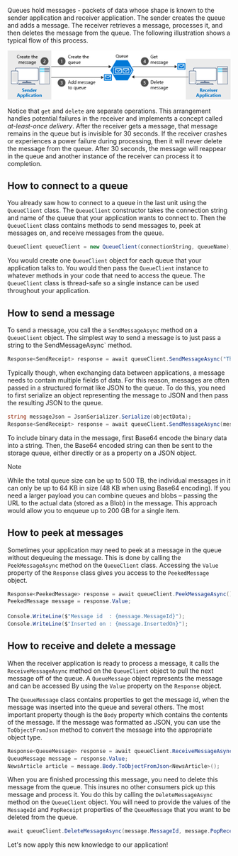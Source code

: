 Queues hold messages - packets of data whose shape is known to the sender application and receiver application. The sender creates the queue and adds a message. The receiver retrieves a message, processes it, and then deletes the message from the queue. The following illustration shows a typical flow of this process.

![An illustration showing a typical message flow through the Azure Queue.](../media/6-message-flow.png)

Notice that `get` and `delete` are separate operations. This arrangement handles potential failures in the receiver and implements a concept called _at-least-once delivery_. After the receiver gets a message, that message remains in the queue but is invisible for 30 seconds. If the receiver crashes or experiences a power failure during processing, then it will never delete the message from the queue. After 30 seconds, the message will reappear in the queue and another instance of the receiver can process it to completion.

## How to connect to a queue

You already saw how to connect to a queue in the last unit using the `QueueClient` class.  The `QueueClient` constructor takes the connection string and name of the queue that your application wants to connect to.  Then the `QueueClient` class contains methods to send messages to, peek at messages on, and receive messages from the queue.

```csharp
QueueClient queueClient = new QueueClient(connectionString, queueName);
```

You would create one `QueueClient` object for each queue that your application talks to. You would then pass the `QueueClient` instance to whatever methods in your code that need to access the queue.  The `QueueClient` class is thread-safe so a single instance can be used throughout your application.

## How to send a message

To send a message, you call the a `SendMessageAsync` method on a `QueueClient` object. The simplest way to send a message is to just pass a string to the SendMessageAsync` method.

```csharp
Response<SendReceipt> response = await queueClient.SendMessageAsync("This is a message");
```

Typically though, when exchanging data between applications, a message needs to contain multiple fields of data.  For this reason, messages are often passed in a structured format like JSON to the queue.  To do this, you need to first serialize an object representing the message to JSON and then pass the resulting JSON to the queue.

```csharp
string messageJson = JsonSerializer.Serialize(objectData);
Response<SendReceipt> response = await queueClient.SendMessageAsync(messageJson);
```

To include binary data in the message, first Base64 encode the binary data into a string. Then, the Base64 encoded string can then be sent to the storage queue, either directly or as a property on a JSON object.

> [!NOTE]
> While the total queue size can be up to 500 TB, the individual messages in it can only be up to 64 KB in size (48 KB when using Base64 encoding). If you need a larger payload you can combine queues and blobs – passing the URL to the actual data (stored as a Blob) in the message. This approach would allow you to enqueue up to 200 GB for a single item.

## How to peek at messages

Sometimes your application may need to peek at a message in the queue without dequeuing the message. This is done by calling the `PeekMessageAsync` method on the `QueueClient` class.  Accessing the `Value` property of the `Response` class gives you access to the `PeekedMessage` object.

```csharp
Response<PeekedMessage> response = await queueClient.PeekMessageAsync();
PeekedMessage message = response.Value;

Console.WriteLine($"Message id  : {message.MessageId}");
Console.WriteLine($"Inserted on : {message.InsertedOn}");
```

## How to receive and delete a message

When the receiver application is ready to process a message, it calls the `ReceiveMessageAsync` method on the `QueueClient` object to pull the next message off of the queue. A `QueueMessage` object represents the message and can be accessed By using the `Value` property on the `Response` object.

The `QueueMessage` class contains properties to get the message id, when the message was inserted into the queue and several others.  The most important property though is the `Body` property which contains the contents of the message.  If the message was formatted as JSON, you can use the `ToObjectFromJson` method to convert the message into the appropriate object type.

```csharp
Response<QueueMessage> response = await queueClient.ReceiveMessageAsync();
QueueMessage message = response.Value;
NewsArticle article = message.Body.ToObjectFromJson<NewsArticle>();
```

When you are finished processing this message, you need to delete this message from the queue.  This insures no other consumers pick up this message and process it.  You do this by calling the `DeleteMessageAsync` method on the `QueueClient` object. You will need to provide the values of the `MessageId` and `PopReceipt` properties of the `QueueMessage` that you want to be deleted from the queue.

```csharp
await queueClient.DeleteMessageAsync(message.MessageId, message.PopReceipt);
```

Let's now apply this new knowledge to our application!
